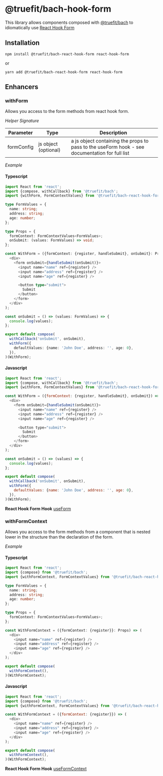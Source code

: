 # @truefit/bach-hook-form

This library allows components composed with [@truefit/bach](https://github.com/truefit/bach) to idiomatically use [React Hook Form](https://react-hook-form.com/)

## Installation

```
npm install @truefit/bach-react-hook-form react-hook-form
```

or

```
yarn add @truefit/bach-react-hook-form react-hook-form
```

## Enhancers

### withForm

Allows you access to the form methods from react hook form.

_Helper Signature_

| Parameter  | Type                 | Description                                                                                    |
| ---------- | -------------------- | ---------------------------------------------------------------------------------------------- |
| formConfig | js object (optional) | a js object containing the props to pass to the useForm hook - see documentation for full list |

_Example_

#### Typescript

```Typescript
import React from 'react';
import {compose, withCallback} from '@truefit/bach';
import {withForm, FormContextValues} from '@truefit/bach-react-hook-form';

type FormValues = {
  name: string;
  address: string;
  age: number;
};

type Props = {
  formContext: FormContextValues<FormValues>;
  onSubmit: (values: FormValues) => void;
};

const WithForm = ({formContext: {register, handleSubmit}, onSubmit}: Props) => (
  <div>
    <form onSubmit={handleSubmit(onSubmit)}>
      <input name="name" ref={register} />
      <input name="address" ref={register} />
      <input name="age" ref={register} />

      <button type="submit">
        Submit
      </button>
    </form>
  </div>
);

const onSubmit = () => (values: FormValues) => {
  console.log(values);
};

export default compose(
  withCallback('onSubmit', onSubmit),
  withForm({
    defaultValues: {name: 'John Doe', address: '', age: 0},
  }),
)(WithForm);
```

#### Javascript

```Javascript
import React from 'react';
import {compose, withCallback} from '@truefit/bach';
import {withForm, FormContextValues} from '@truefit/bach-react-hook-form';

const WithForm = ({formContext: {register, handleSubmit}, onSubmit}) => (
  <div>
    <form onSubmit={handleSubmit(onSubmit)}>
      <input name="name" ref={register} />
      <input name="address" ref={register} />
      <input name="age" ref={register} />

      <button type="submit">
        Submit
      </button>
    </form>
  </div>
);

const onSubmit = () => (values) => {
  console.log(values);
};

export default compose(
  withCallback('onSubmit', onSubmit),
  withForm({
    defaultValues: {name: 'John Doe', address: '', age: 0},
  }),
)(WithForm);
```

**React Hook Form Hook**
[useForm](https://react-hook-form.com/api#useForm)

### withFormContext

Allows you access to the form methods from a component that is nested lower in the structure than the declaration of the form.

_Example_

#### Typescript

```Typescript
import React from 'react';
import {compose} from '@truefit/bach';
import {withFormContext, FormContextValues} from '@truefit/bach-react-hook-form';

type FormValues = {
  name: string;
  address: string;
  age: number;
};

type Props = {
  formContext: FormContextValues<FormValues>;
};

const WithFormContext = ({formContext: {register}}: Props) => (
  <div>
    <input name="name" ref={register} />
    <input name="address" ref={register} />
    <input name="age" ref={register} />
  </div>
);

export default compose(
  withFormContext(),
)(WithFormContext);
```

#### Javascript

```Javascript
import React from 'react';
import {compose} from '@truefit/bach';
import {withFormContext, FormContextValues} from '@truefit/bach-react-hook-form';

const WithFormContext = ({formContext: {register}}) => (
  <div>
    <input name="name" ref={register} />
    <input name="address" ref={register} />
    <input name="age" ref={register} />
  </div>
);

export default compose(
  withFormContext(),
)(WithFormContext);
```

**React Hook Form Hook**
[useFormContext](https://react-hook-form.com/api#useFormContext)
